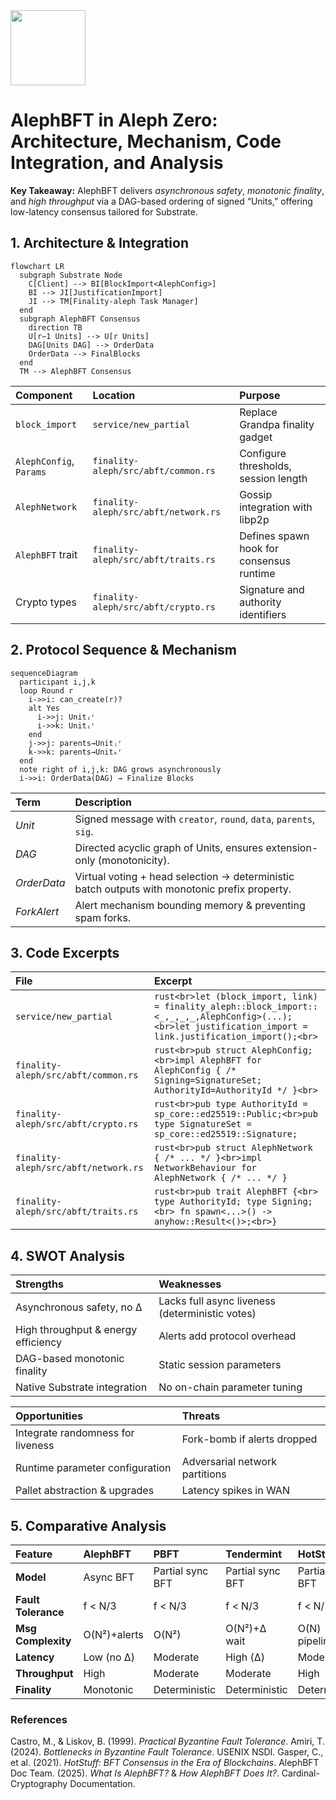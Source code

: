 <img src="https://r2cdn.perplexity.ai/pplx-full-logo-primary-dark%402x.png" class="logo" width="120"/>

# AlephBFT in Aleph Zero: Architecture, Mechanism, Code Integration, and Analysis

**Key Takeaway:**
AlephBFT delivers *asynchronous safety*, *monotonic finality*, and *high throughput* via a DAG-based ordering of signed “Units,” offering low-latency consensus tailored for Substrate.

## 1. Architecture \& Integration

```mermaid
flowchart LR
  subgraph Substrate Node
    C[Client] --> BI[BlockImport<AlephConfig>]
    BI --> JI[JustificationImport]
    JI --> TM[Finality-aleph Task Manager]
  end
  subgraph AlephBFT Consensus
    direction TB
    U[r−1 Units] --> U[r Units]
    DAG[Units DAG] --> OrderData
    OrderData --> FinalBlocks
  end
  TM --> AlephBFT Consensus
```

| **Component** | **Location** | **Purpose** |
| :-- | :-- | :-- |
| `block_import` | `service/new_partial` | Replace Grandpa finality gadget |
| `AlephConfig`, `Params` | `finality-aleph/src/abft/common.rs` | Configure thresholds, session length |
| `AlephNetwork` | `finality-aleph/src/abft/network.rs` | Gossip integration with libp2p |
| `AlephBFT` trait | `finality-aleph/src/abft/traits.rs` | Defines spawn hook for consensus runtime |
| Crypto types | `finality-aleph/src/abft/crypto.rs` | Signature and authority identifiers |

## 2. Protocol Sequence \& Mechanism

```mermaid
sequenceDiagram
  participant i,j,k
  loop Round r
    i->>i: can_create(r)?
    alt Yes
      i->>j: Unitᵢʳ
      i->>k: Unitᵢʳ
    end
    j->>j: parents→Unitⱼʳ
    k->>k: parents→Unitₖʳ
  end
  note right of i,j,k: DAG grows asynchronously
  i->>i: OrderData(DAG) → Finalize Blocks
```

| **Term** | **Description** |
| :-- | :-- |
| *Unit* | Signed message with `creator`, `round`, `data`, `parents`, `sig`. |
| *DAG* | Directed acyclic graph of Units, ensures extension-only (monotonicity). |
| *OrderData* | Virtual voting + head selection → deterministic batch outputs with monotonic prefix property. |
| *ForkAlert* | Alert mechanism bounding memory \& preventing spam forks. |

## 3. Code Excerpts

| **File** | **Excerpt** |
| :-- | :-- |
| `service/new_partial` | ```rust<br>let (block_import, link) = finality_aleph::block_import::<_,_,_,_,AlephConfig>(...);<br>let justification_import = link.justification_import();<br>``` |
| `finality-aleph/src/abft/common.rs` | ```rust<br>pub struct AlephConfig; <br>impl AlephBFT for AlephConfig { /* Signing=SignatureSet; AuthorityId=AuthorityId */ }<br>``` |
| `finality-aleph/src/abft/crypto.rs` | ```rust<br>pub type AuthorityId = sp_core::ed25519::Public;<br>pub type SignatureSet = sp_core::ed25519::Signature;``` |
| `finality-aleph/src/abft/network.rs` | ```rust<br>pub struct AlephNetwork { /* ... */ }<br>impl NetworkBehaviour for AlephNetwork { /* ... */ }``` |
| `finality-aleph/src/abft/traits.rs` | ```rust<br>pub trait AlephBFT {<br> type AuthorityId; type Signing;<br> fn spawn<...>() -> anyhow::Result<()>;<br>} ``` |

## 4. SWOT Analysis

| **Strengths** | **Weaknesses** |
| :-- | :-- |
| Asynchronous safety, no Δ | Lacks full async liveness (deterministic votes) |
| High throughput \& energy efficiency | Alerts add protocol overhead |
| DAG-based monotonic finality | Static session parameters |
| Native Substrate integration | No on-chain parameter tuning |

| **Opportunities** | **Threats** |
| :-- | :-- |
| Integrate randomness for liveness | Fork-bomb if alerts dropped |
| Runtime parameter configuration | Adversarial network partitions |
| Pallet abstraction \& upgrades | Latency spikes in WAN |

## 5. Comparative Analysis

| Feature | AlephBFT | PBFT | Tendermint | HotStuff |
| :-- | :-- | :-- | :-- | :-- |
| **Model** | Async BFT | Partial sync BFT | Partial sync BFT | Partial sync BFT |
| **Fault Tolerance** | f < N/3 | f < N/3 | f < N/3 | f < N/3 |
| **Msg Complexity** | O(N²)+alerts | O(N²) | O(N²)+Δ wait | O(N) pipelined |
| **Latency** | Low (no Δ) | Moderate | High (Δ) | Moderate |
| **Throughput** | High | Moderate | Moderate | High |
| **Finality** | Monotonic | Deterministic | Deterministic | Deterministic |

### References

Castro, M., \& Liskov, B. (1999). *Practical Byzantine Fault Tolerance*.
Amiri, T. (2024). *Bottlenecks in Byzantine Fault Tolerance*. USENIX NSDI.
Gasper, C., et al. (2021). *HotStuff: BFT Consensus in the Era of Blockchains*.
AlephBFT Doc Team. (2025). *What Is AlephBFT?* \& *How AlephBFT Does It?*. Cardinal-Cryptography Documentation.

